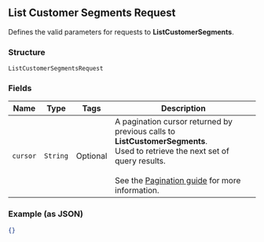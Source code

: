 ## List Customer Segments Request

Defines the valid parameters for requests to __ListCustomerSegments__.

### Structure

`ListCustomerSegmentsRequest`

### Fields

| Name | Type | Tags | Description |
|  --- | --- | --- | --- |
| `cursor` | `String` | Optional | A pagination cursor returned by previous calls to __ListCustomerSegments__.<br>Used to retrieve the next set of query results.<br><br>See the [Pagination guide](https://developer.squareup.com/docs/docs/working-with-apis/pagination) for more information. |

### Example (as JSON)

```json
{}
```

